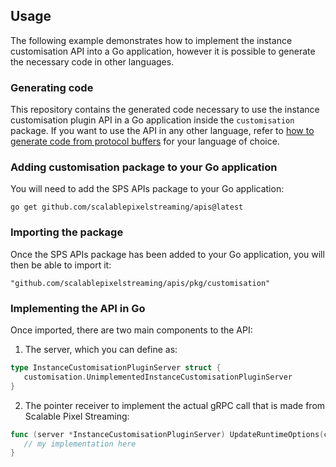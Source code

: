 ## Usage

The following example demonstrates how to implement the instance customisation API into a Go application, however it is possible to generate the necessary code in other languages.

### Generating code

This repository contains the generated code necessary to use the instance customisation plugin API in a Go application inside the `customisation` package. If you want to use the API in any other language, refer to [how to generate code from protocol buffers](https://protobuf.dev/reference/) for your language of choice.

### Adding customisation package to your Go application

You will need to add the SPS APIs package to your Go application:

```
go get github.com/scalablepixelstreaming/apis@latest
```

### Importing the package

Once the SPS APIs package has been added to your Go application, you will then be able to import it:

```
"github.com/scalablepixelstreaming/apis/pkg/customisation"
```

### Implementing the API in Go

Once imported, there are two main components to the API:

1) The server, which you can define as:

```go
type InstanceCustomisationPluginServer struct {
   customisation.UnimplementedInstanceCustomisationPluginServer
}
```

2) The pointer receiver to implement the actual gRPC call that is made from Scalable Pixel Streaming:

```go
func (server *InstanceCustomisationPluginServer) UpdateRuntimeOptions(ctx context.Context, req *customisation.UpdateRuntimeOptionsRequest) (*customisation.UpdateRuntimeOptionsResponse, error) {
   // my implementation here
}
```
